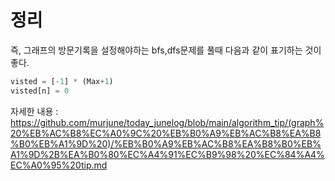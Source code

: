 # 정리

즉, 그래프의 방문기록을 설정해야하는 bfs,dfs문제를 풀때 다음과 같이 표기하는 것이 좋다.
```python
visted = [-1] * (Max+1)
visted[n] = 0
```
자세한 내용 : https://github.com/murjune/today_junelog/blob/main/algorithm_tip/(graph%20%EB%AC%B8%EC%A0%9C%20%EB%B0%A9%EB%AC%B8%EA%B8%B0%EB%A1%9D%20)/%EB%B0%A9%EB%AC%B8%EA%B8%B0%EB%A1%9D%2B%EA%B0%80%EC%A4%91%EC%B9%98%20%EC%84%A4%EC%A0%95%20tip.md
